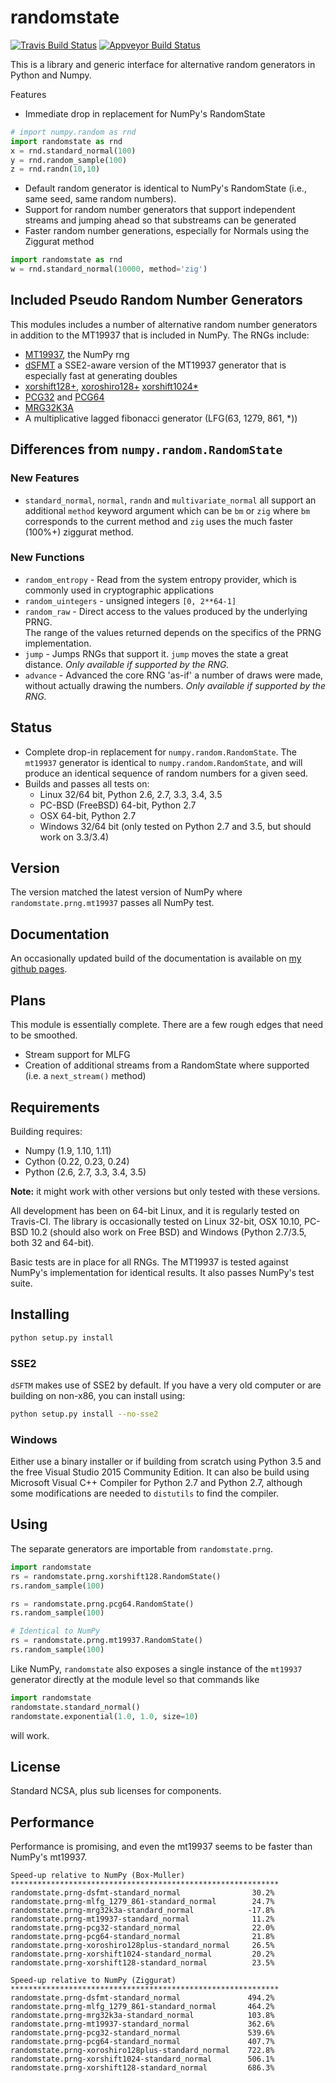 # randomstate

[![Travis Build Status](https://travis-ci.org/bashtage/ng-numpy-randomstate.svg?branch=master)](https://travis-ci.org/bashtage/ng-numpy-randomstate) 
[![Appveyor Build Status](https://ci.appveyor.com/api/projects/status/odc5c4ukhru5xicl/branch/master?svg=true)](https://ci.appveyor.com/project/bashtage/ng-numpy-randomstate/branch/master)

This is a library and generic interface for alternative random generators 
in Python and Numpy. 

Features

* Immediate drop in replacement for NumPy's RandomState

```python
# import numpy.random as rnd
import randomstate as rnd
x = rnd.standard_normal(100)
y = rnd.random_sample(100)
z = rnd.randn(10,10)
```

* Default random generator is identical to NumPy's RandomState (i.e., same 
seed, same random numbers).
* Support for random number generators that support independent streams and 
jumping ahead so that substreams can be generated
* Faster random number generations, especially for Normals using the Ziggurat 
method 

```python
import randomstate as rnd
w = rnd.standard_normal(10000, method='zig')
```

## Included Pseudo Random Number Generators

This modules includes a number of alternative random 
number generators in addition to the MT19937 that is included in NumPy. 
The RNGs include:

* [MT19937](https://github.com/numpy/numpy/blob/master/numpy/random/mtrand/),
 the NumPy rng
* [dSFMT](http://www.math.sci.hiroshima-u.ac.jp/~m-mat/MT/SFMT/) a SSE2-aware 
version of the MT19937 generator that is especially fast at generating doubles
* [xorshift128+](http://xorshift.di.unimi.it/), [xoroshiro128+](http://xoroshiro.di.unimi.it/)
[xorshift1024*](http://xorshift.di.unimi.it/)
* [PCG32](http://www.pcg-random.org/) and [PCG64](http:w//www.pcg-random.org/)
* [MRG32K3A](http://simul.iro.umontreal.ca/rng)
* A multiplicative lagged fibonacci generator (LFG(63, 1279, 861, *))

## Differences from `numpy.random.RandomState`

### New Features
* `standard_normal`, `normal`, `randn` and `multivariate_normal` all support 
an additional `method` keyword argument which can be `bm` or `zig` where 
`bm` corresponds to the current method and `zig` uses the much faster 
(100%+) ziggurat method.

### New Functions

* `random_entropy` - Read from the system entropy provider, which is commonly 
used in cryptographic applications
* `random_uintegers` - unsigned integers `[0, 2**64-1]`
* `random_raw` - Direct access to the values produced by the underlying PRNG.  
The range of the values returned depends on the specifics of the PRNG 
implementation.
* `jump` - Jumps RNGs that support it.  `jump` moves the state a great 
distance. _Only available if supported by the RNG._
* `advance` - Advanced the core RNG 'as-if' a number of draws were made, 
without actually drawing the numbers. _Only available if supported by the RNG._

## Status

* Complete drop-in replacement for `numpy.random.RandomState`. The `mt19937` 
generator is identical to `numpy.random.RandomState`, and will produce an 
identical sequence of random numbers for a given seed.   
* Builds and passes all tests on:
  * Linux 32/64 bit, Python 2.6, 2.7, 3.3, 3.4, 3.5
  * PC-BSD (FreeBSD) 64-bit, Python 2.7
  * OSX  64-bit, Python 2.7
  * Windows 32/64 bit (only tested on Python 2.7 and 3.5, but should work on 3.3/3.4)

## Version
The version matched the latest version of NumPy where 
`randomstate.prng.mt19937` passes all NumPy test.

## Documentation

An occasionally updated build of the documentation is available on
[my github pages](http://bashtage.github.io/ng-numpy-randomstate/).

## Plans
This module is essentially complete.  There are a few rough edges that need to be smoothed.
  
  * Stream support for MLFG
  * Creation of additional streams from a RandomState where supported (i.e. 
  a `next_stream()` method)
  
## Requirements
Building requires:

  * Numpy (1.9, 1.10, 1.11)
  * Cython (0.22, 0.23, 0.24)
  * Python (2.6, 2.7, 3.3, 3.4, 3.5)

**Note:** it might work with other versions but only tested with these 
versions. 

All development has been on 64-bit Linux, and it is regularly tested on 
Travis-CI. The library is occasionally tested on Linux 32-bit,  OSX 10.10, 
PC-BSD 10.2 (should also work on Free BSD) and Windows (Python 2.7/3.5, 
both 32 and 64-bit).

Basic tests are in place for all RNGs. The MT19937 is tested against NumPy's 
implementation for identical results. It also passes NumPy's test suite.

## Installing

```bash
python setup.py install
```

### SSE2
`dSFTM` makes use of SSE2 by default.  If you have a very old computer or are 
building on non-x86, you can install using:

```bash
python setup.py install --no-sse2
```

### Windows
Either use a binary installer or if building from scratch using Python 3.5 and 
the free Visual Studio 2015 Community Edition. It can also be build using 
Microsoft Visual C++ Compiler for Python 2.7 and Python 2.7, although some
modifications are needed to `distutils` to find the compiler.

## Using

The separate generators are importable from `randomstate.prng`.

```python
import randomstate
rs = randomstate.prng.xorshift128.RandomState()
rs.random_sample(100)

rs = randomstate.prng.pcg64.RandomState()
rs.random_sample(100)

# Identical to NumPy
rs = randomstate.prng.mt19937.RandomState()
rs.random_sample(100)
```

Like NumPy, `randomstate` also exposes a single instance of the `mt19937` 
generator directly at the module level so that commands like

```python
import randomstate
randomstate.standard_normal()
randomstate.exponential(1.0, 1.0, size=10)
```

will work.

## License
Standard NCSA, plus sub licenses for components.

## Performance
Performance is promising, and even the mt19937 seems to be faster than NumPy's mt19937. 

```
Speed-up relative to NumPy (Box-Muller)
************************************************************
randomstate.prng-dsfmt-standard_normal                30.2%
randomstate.prng-mlfg_1279_861-standard_normal        24.7%
randomstate.prng-mrg32k3a-standard_normal            -17.8%
randomstate.prng-mt19937-standard_normal              11.2%
randomstate.prng-pcg32-standard_normal                22.0%
randomstate.prng-pcg64-standard_normal                21.8%
randomstate.prng-xoroshiro128plus-standard_normal     26.5%
randomstate.prng-xorshift1024-standard_normal         20.2%
randomstate.prng-xorshift128-standard_normal          23.5%

Speed-up relative to NumPy (Ziggurat)
************************************************************
randomstate.prng-dsfmt-standard_normal               494.2%
randomstate.prng-mlfg_1279_861-standard_normal       464.2%
randomstate.prng-mrg32k3a-standard_normal            103.8%
randomstate.prng-mt19937-standard_normal             362.6%
randomstate.prng-pcg32-standard_normal               539.6%
randomstate.prng-pcg64-standard_normal               407.7%
randomstate.prng-xoroshiro128plus-standard_normal    722.8%
randomstate.prng-xorshift1024-standard_normal        506.1%
randomstate.prng-xorshift128-standard_normal         686.3%
```